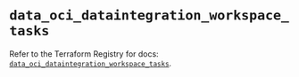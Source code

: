 # `data_oci_dataintegration_workspace_tasks`

Refer to the Terraform Registry for docs: [`data_oci_dataintegration_workspace_tasks`](https://registry.terraform.io/providers/oracle/oci/6.18.0/docs/data-sources/dataintegration_workspace_tasks).
